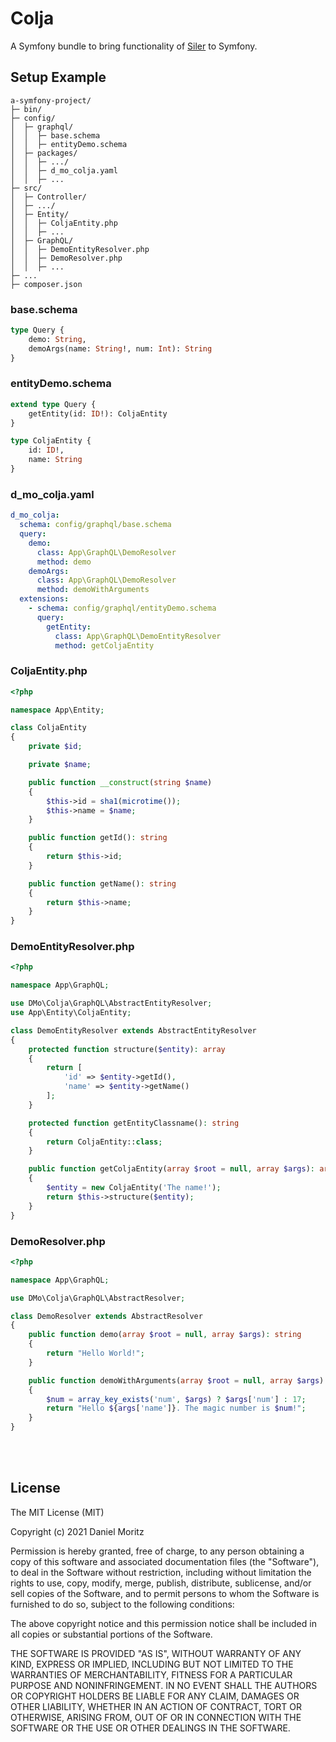 # Colja

A Symfony bundle to bring functionality of [Siler](https://github.com/leocavalcante/siler/) to Symfony.


## Setup Example

```
a-symfony-project/
├─ bin/
├─ config/
│  ├─ graphql/
│  │  ├─ base.schema
│  │  ├─ entityDemo.schema
│  ├─ packages/
│  │  ├─ .../
│  │  ├─ d_mo_colja.yaml
│  │  ├─ ...
├─ src/
│  ├─ Controller/
│  ├─ .../
│  ├─ Entity/
│  │  ├─ ColjaEntity.php
│  │  ├─ ...
│  ├─ GraphQL/
│  │  ├─ DemoEntityResolver.php
│  │  ├─ DemoResolver.php
│  │  ├─ ...
├─ ...
├─ composer.json

```

### base.schema
```graphql
type Query {
    demo: String,
    demoArgs(name: String!, num: Int): String
}
```

### entityDemo.schema
```graphql
extend type Query {
    getEntity(id: ID!): ColjaEntity
}

type ColjaEntity {
    id: ID!,
    name: String
}
```

### d_mo_colja.yaml
```yaml
d_mo_colja:
  schema: config/graphql/base.schema
  query:
    demo:
      class: App\GraphQL\DemoResolver
      method: demo
    demoArgs:
      class: App\GraphQL\DemoResolver
      method: demoWithArguments
  extensions:
    - schema: config/graphql/entityDemo.schema
      query:
        getEntity:
          class: App\GraphQL\DemoEntityResolver
          method: getColjaEntity

```

### ColjaEntity.php
```php
<?php

namespace App\Entity;

class ColjaEntity
{
    private $id;

    private $name;

    public function __construct(string $name)
    {
        $this->id = sha1(microtime());
        $this->name = $name;
    }

    public function getId(): string
    {
        return $this->id;
    }

    public function getName(): string
    {
        return $this->name;
    }
}
```

### DemoEntityResolver.php
```php
<?php

namespace App\GraphQL;

use DMo\Colja\GraphQL\AbstractEntityResolver;
use App\Entity\ColjaEntity;

class DemoEntityResolver extends AbstractEntityResolver
{
    protected function structure($entity): array
    {
        return [
            'id' => $entity->getId(),
            'name' => $entity->getName()
        ];
    }

    protected function getEntityClassname(): string
    {
        return ColjaEntity::class;
    }

    public function getColjaEntity(array $root = null, array $args): array
    {
        $entity = new ColjaEntity('The name!');
        return $this->structure($entity);
    }
}
```

### DemoResolver.php
```php
<?php

namespace App\GraphQL;

use DMo\Colja\GraphQL\AbstractResolver;

class DemoResolver extends AbstractResolver
{
    public function demo(array $root = null, array $args): string
    {
        return "Hello World!";
    }

    public function demoWithArguments(array $root = null, array $args): string
    {
        $num = array_key_exists('num', $args) ? $args['num'] : 17;
        return "Hello ${args['name']}. The magic number is $num!";
    }
}
```

\
&nbsp;

## License

The MIT License (MIT)

Copyright (c) 2021 Daniel Moritz

Permission is hereby granted, free of charge, to any person obtaining a copy of
this software and associated documentation files (the "Software"), to deal in
the Software without restriction, including without limitation the rights to
use, copy, modify, merge, publish, distribute, sublicense, and/or sell copies of
the Software, and to permit persons to whom the Software is furnished to do so,
subject to the following conditions:

The above copyright notice and this permission notice shall be included in all
copies or substantial portions of the Software.

THE SOFTWARE IS PROVIDED "AS IS", WITHOUT WARRANTY OF ANY KIND, EXPRESS OR
IMPLIED, INCLUDING BUT NOT LIMITED TO THE WARRANTIES OF MERCHANTABILITY, FITNESS
FOR A PARTICULAR PURPOSE AND NONINFRINGEMENT. IN NO EVENT SHALL THE AUTHORS OR
COPYRIGHT HOLDERS BE LIABLE FOR ANY CLAIM, DAMAGES OR OTHER LIABILITY, WHETHER
IN AN ACTION OF CONTRACT, TORT OR OTHERWISE, ARISING FROM, OUT OF OR IN
CONNECTION WITH THE SOFTWARE OR THE USE OR OTHER DEALINGS IN THE SOFTWARE.
